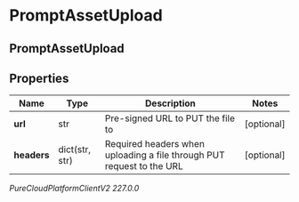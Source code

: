 # PromptAssetUpload

## PromptAssetUpload

## Properties

|Name | Type | Description | Notes|
|------------ | ------------- | ------------- | -------------|
| **url** | str | Pre-signed URL to PUT the file to | [optional] |
| **headers** | dict(str, str) | Required headers when uploading a file through PUT request to the URL | [optional] |



_PureCloudPlatformClientV2 227.0.0_
